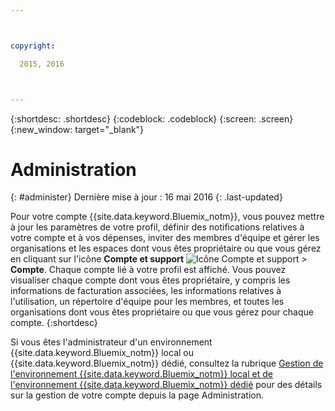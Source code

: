 ```yaml
---



copyright:

  2015, 2016



---
```


{:shortdesc: .shortdesc}
{:codeblock: .codeblock}
{:screen: .screen}
{:new_window: target="_blank"}


# Administration
{: #administer}
Dernière mise à jour : 16 mai 2016
{: .last-updated}

Pour votre compte {{site.data.keyword.Bluemix_notm}}, vous pouvez mettre à jour les paramètres de votre profil, définir des notifications
relatives à votre compte et à vos dépenses, inviter des membres d'équipe et gérer les organisations et les espaces dont vous êtes propriétaire ou que vous gérez en cliquant
sur l'icône **Compte et support** ![Icône Compte et support](../admin/images/account_support.svg) &gt;
**Compte**. Chaque compte lié à votre profil est affiché. Vous pouvez visualiser chaque compte dont vous êtes propriétaire, y compris
les informations de facturation associées, les informations relatives à l'utilisation, un répertoire d'équipe pour les membres, et toutes les
organisations dont vous êtes propriétaire ou que vous gérez pour chaque compte.
{:shortdesc}

Si vous êtes l'administrateur d'un environnement {{site.data.keyword.Bluemix_notm}} local ou {{site.data.keyword.Bluemix_notm}} dédié, consultez la rubrique [Gestion
de l'environnement {{site.data.keyword.Bluemix_notm}} local et de l'environnement {{site.data.keyword.Bluemix_notm}} dédié](index.html#mng)
pour des détails sur la gestion de votre compte depuis la page Administration.

